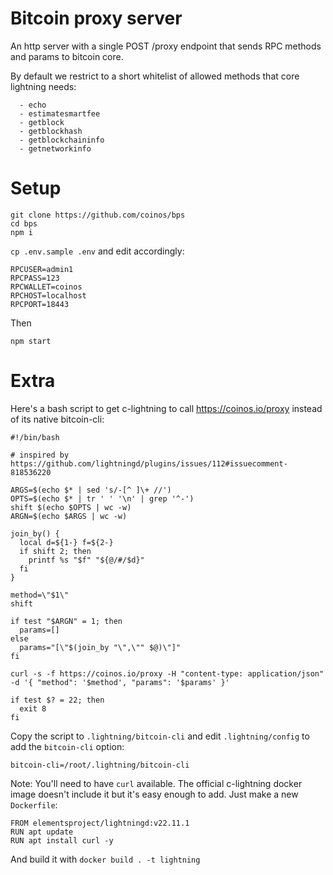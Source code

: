 # Bitcoin proxy server

An http server with a single POST /proxy endpoint that sends RPC methods and params to bitcoin core.

By default we restrict to a short whitelist of allowed methods that core lightning needs:

      - echo
      - estimatesmartfee
      - getblock
      - getblockhash
      - getblockchaininfo
      - getnetworkinfo


# Setup 

    git clone https://github.com/coinos/bps
    cd bps
    npm i

`cp .env.sample .env` and edit accordingly:

    RPCUSER=admin1
    RPCPASS=123
    RPCWALLET=coinos
    RPCHOST=localhost
    RPCPORT=18443

Then
    
    npm start


# Extra

Here's a bash script to get c-lightning to call https://coinos.io/proxy instead of its native bitcoin-cli:

    #!/bin/bash

    # inspired by https://github.com/lightningd/plugins/issues/112#issuecomment-818536220

    ARGS=$(echo $* | sed 's/-[^ ]\+ //')
    OPTS=$(echo $* | tr ' ' '\n' | grep '^-')
    shift $(echo $OPTS | wc -w)
    ARGN=$(echo $ARGS | wc -w)

    join_by() {
      local d=${1-} f=${2-}
      if shift 2; then
        printf %s "$f" "${@/#/$d}"
      fi
    }

    method=\"$1\"
    shift

    if test "$ARGN" = 1; then
      params=[]
    else
      params="[\"$(join_by "\",\"" $@)\"]"
    fi

    curl -s -f https://coinos.io/proxy -H "content-type: application/json" -d '{ "method": '$method', "params": '$params' }'

    if test $? = 22; then
      exit 8
    fi

Copy the script to `.lightning/bitcoin-cli` and edit `.lightning/config` to add the `bitcoin-cli` option:

    bitcoin-cli=/root/.lightning/bitcoin-cli

Note: You'll need to have `curl` available. The official c-lightning docker image doesn't include it but it's easy enough to add. Just make a new `Dockerfile`:

    FROM elementsproject/lightningd:v22.11.1
    RUN apt update
    RUN apt install curl -y

And build it with `docker build . -t lightning`
